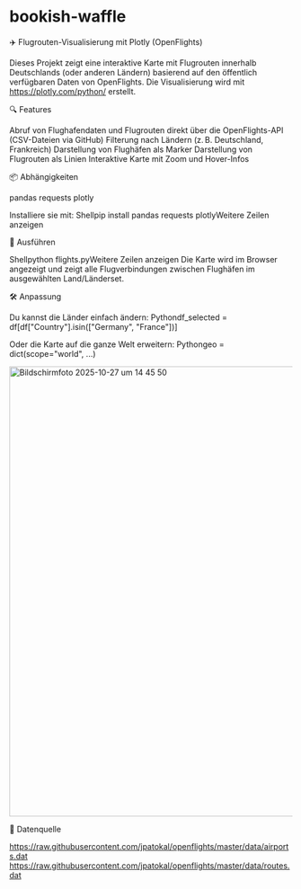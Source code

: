 # bookish-waffle

✈️ Flugrouten-Visualisierung mit Plotly (OpenFlights)

Dieses Projekt zeigt eine interaktive Karte mit Flugrouten innerhalb Deutschlands (oder anderen Ländern) basierend auf den öffentlich verfügbaren Daten von OpenFlights. Die Visualisierung wird mit https://plotly.com/python/ erstellt.

🔍 Features

Abruf von Flughafendaten und Flugrouten direkt über die OpenFlights-API (CSV-Dateien via GitHub)
Filterung nach Ländern (z. B. Deutschland, Frankreich)
Darstellung von Flughäfen als Marker
Darstellung von Flugrouten als Linien
Interaktive Karte mit Zoom und Hover-Infos

📦 Abhängigkeiten

pandas
requests
plotly

Installiere sie mit:
Shellpip install pandas requests plotlyWeitere Zeilen anzeigen

🚀 Ausführen

Shellpython flights.pyWeitere Zeilen anzeigen
Die Karte wird im Browser angezeigt und zeigt alle Flugverbindungen zwischen Flughäfen im ausgewählten Land/Länderset.

🛠️ Anpassung

Du kannst die Länder einfach ändern:
Pythondf_selected = df[df["Country"].isin(["Germany", "France"])]

Oder die Karte auf die ganze Welt erweitern:
Pythongeo = dict(scope="world", ...)

<img width="1487" height="801" alt="Bildschirmfoto 2025-10-27 um 14 45 50" src="https://github.com/user-attachments/assets/46c7c4fc-1e77-4040-a7d6-6f95f528b796" />


📁 Datenquelle

https://raw.githubusercontent.com/jpatokal/openflights/master/data/airports.dat
https://raw.githubusercontent.com/jpatokal/openflights/master/data/routes.dat
